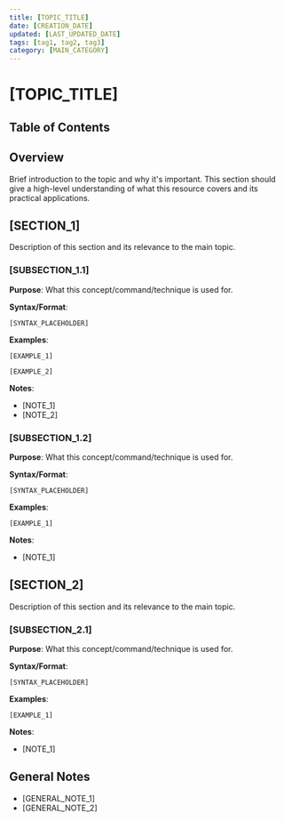 ```yaml
---
title: [TOPIC_TITLE]
date: [CREATION_DATE]
updated: [LAST_UPDATED_DATE]
tags: [tag1, tag2, tag3]
category: [MAIN_CATEGORY]
---
```


# [TOPIC_TITLE]

## Table of Contents
<!-- This section will be automatically generated -->

## Overview
Brief introduction to the topic and why it's important. This section should give a high-level understanding of what this resource covers and its practical applications.

## [SECTION_1]
Description of this section and its relevance to the main topic.

### [SUBSECTION_1.1]
**Purpose**: What this concept/command/technique is used for.

**Syntax/Format**: 
```
[SYNTAX_PLACEHOLDER]
```

**Examples**:
```
[EXAMPLE_1]
```

```
[EXAMPLE_2]
```

**Notes**:
- [NOTE_1]
- [NOTE_2]

### [SUBSECTION_1.2]
**Purpose**: What this concept/command/technique is used for.

**Syntax/Format**: 
```
[SYNTAX_PLACEHOLDER]
```

**Examples**:
```
[EXAMPLE_1]
```

**Notes**:
- [NOTE_1]

## [SECTION_2]
Description of this section and its relevance to the main topic.

### [SUBSECTION_2.1]
**Purpose**: What this concept/command/technique is used for.

**Syntax/Format**: 
```
[SYNTAX_PLACEHOLDER]
```

**Examples**:
```
[EXAMPLE_1]
```

**Notes**:
- [NOTE_1]

## General Notes
- [GENERAL_NOTE_1]
- [GENERAL_NOTE_2]
